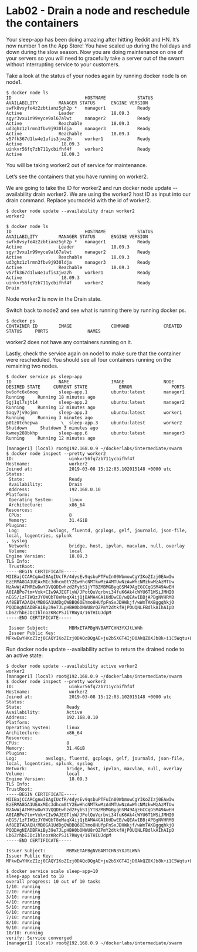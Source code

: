 # Lab02 - Drain a node and reschedule the containers

Your sleep-app has been doing amazing after hitting Reddit and HN. It’s now number 1 on the App Store! You have scaled up during the holidays and down during the slow season. Now you are doing maintenance on one of your servers so you will need to gracefully take a server out of the swarm without interrupting service to your customers.

Take a look at the status of your nodes again by running docker node ls on node1.

```
$ docker node ls
ID                            HOSTNAME            STATUS              AVAILABILITY        MANAGER STATUS      ENGINE VERSION
swfk8vsyfe4z2zbtianz5gh2p *   manager1            Ready               Active              Leader              18.09.3
sgyr3vxu1n99vyce9al67alwt     manager2            Ready               Active              Reachable           18.09.3
ud3ghz1zlrmn3fbv9j930ldja     manager3            Ready               Active              Reachable           18.09.3
v57fk367d1lw4e1ufis3jwa2h     worker1             Ready               Active               18.09.3
uinkvr56fq7zb711ycbifhf4f     worker2             Ready               Active               18.09.3
```

You will be taking worker2 out of service for maintenance.

Let’s see the containers that you have running on worker2.

We are going to take the ID for worker2 and run docker node update --availability drain worker2. 
We are using the worker2 host ID as input into our drain command. Replace yournodeid with the id of worker2.

```
$ docker node update --availability drain worker2
worker2
```

```
$ docker node ls
ID                            HOSTNAME            STATUS              AVAILABILITY        MANAGER STATUS      ENGINE VERSION
swfk8vsyfe4z2zbtianz5gh2p *   manager1            Ready               Active              Leader              18.09.3
sgyr3vxu1n99vyce9al67alwt     manager2            Ready               Active              Reachable           18.09.3
ud3ghz1zlrmn3fbv9j930ldja     manager3            Ready               Active              Reachable           18.09.3
v57fk367d1lw4e1ufis3jwa2h     worker1             Ready               Active               18.09.3
uinkvr56fq7zb711ycbifhf4f     worker2             Ready               Drain
```


Node worker2 is now in the Drain state.

Switch back to node2 and see what is running there by running docker ps.

```
$ docker ps
CONTAINER ID        IMAGE               COMMAND             CREATED             STATUS     PORTS               NAMES
```

worker2 does not have any containers running on it.

Lastly, check the service again on node1 to make sure that the container were rescheduled. 
You should see all four containers running on the remaining two nodes.

```
$ docker service ps sleep-app
ID                  NAME                IMAGE               NODE                DESIRED STATE     CURRENT STATE            ERROR               PORTS
bv6ofc6x6moq        sleep-app.1         ubuntu:latest       manager1            Running     Running 18 minutes ago
5gj1ql7sjt14        sleep-app.2         ubuntu:latest       manager2            Running     Running 12 minutes ago
5aqy7jv9ojmn        sleep-app.3         ubuntu:latest       worker1             Running     Running 3 minutes ago
p01z0tchepwa         \_ sleep-app.3     ubuntu:latest       worker2             Shutdown     Shutdown 3 minutes ago
kwmey288bkhp        sleep-app.6         ubuntu:latest       manager3            Running     Running 12 minutes ago
```

```
[manager1] (local) root@192.168.0.9 ~/dockerlabs/intermediate/swarm
$ docker node inspect --pretty worker2
ID:                     uinkvr56fq7zb711ycbifhf4f
Hostname:               worker2
Joined at:              2019-03-08 15:12:03.102015148 +0000 utc
Status:
 State:                 Ready
 Availability:          Drain
 Address:               192.168.0.10
Platform:
 Operating System:      linux
 Architecture:          x86_64
Resources:
 CPUs:                  8
 Memory:                31.4GiB
Plugins:
 Log:           awslogs, fluentd, gcplogs, gelf, journald, json-file, local, logentries, splunk
, syslog
 Network:               bridge, host, ipvlan, macvlan, null, overlay
 Volume:                local
Engine Version:         18.09.3
TLS Info:
 TrustRoot:
-----BEGIN CERTIFICATE-----
MIIBajCCARCgAwIBAgIUcfR/4dysEv9qsbuPTFuIn00WbmowCgYIKoZIzj0EAwIw
EzERMA8GA1UEAxMIc3dhcm0tY2EwHhcNMTkwMzA4MTUwNzAwWhcNMzkwMzAzMTUw
NzAwWjATMREwDwYDVQQDEwhzd2FybS1jYTBZMBMGByqGSM49AgEGCCqGSM49AwEH
A0IABPo7tm+Vxk+CIw9AJEGTlyW/JPotQuVqrbvi34fuK6Ak4cWYU6T1WSiJMHI0
nEGS/1zFIWQzJY0WQbT8eMaqX4ijQjBAMA4GA1UdDwEB/wQEAwIBBjAPBgNVHRMB
Af8EBTADAQH/MB0GA1UdDgQWBBQ6OEYmo8HUfpFnSxJDHWkjf/wWmTAKBggqhkjO
PQQDAgNIADBFAiBy39e7JLpHBH0bONWU8rQZPmY2dtkfHjPOUQNLFBdlkAIhAIpD
Lb6ZrhbEJDcIhlnozKRcPSJi7RWy4/16THIUJdpM
-----END CERTIFICATE-----

 Issuer Subject:        MBMxETAPBgNVBAMTCHN3YXJtLWNh
 Issuer Public Key:     MFkwEwYHKoZIzj0CAQYIKoZIzj0DAQcDQgAE+ju2b5XGT4IjD0AkQZOXJb8k+i1C5Wqtu+Lfh+4roCThxZhTpPVZKIkwcjScQZL/XMUhZDMljRZBtPx4xqpfiA==
 ```
 
 Run docker node update --availability active <NODE-ID> to return the drained node to an active state:
 
 ```
 $ docker node update --availability active worker2
worker2
[manager1] (local) root@192.168.0.9 ~/dockerlabs/intermediate/swarm
$ docker node inspect --pretty worker2
ID:                     uinkvr56fq7zb711ycbifhf4f
Hostname:               worker2
Joined at:              2019-03-08 15:12:03.102015148 +0000 utc
Status:
 State:                 Ready
 Availability:          Active
 Address:               192.168.0.10
Platform:
 Operating System:      linux
 Architecture:          x86_64
Resources:
 CPUs:                  8
 Memory:                31.4GiB
Plugins:
 Log:           awslogs, fluentd, gcplogs, gelf, journald, json-file, local, logentries, splunk, syslog
 Network:               bridge, host, ipvlan, macvlan, null, overlay
 Volume:                local
Engine Version:         18.09.3
TLS Info:
 TrustRoot:
-----BEGIN CERTIFICATE-----
MIIBajCCARCgAwIBAgIUcfR/4dysEv9qsbuPTFuIn00WbmowCgYIKoZIzj0EAwIw
EzERMA8GA1UEAxMIc3dhcm0tY2EwHhcNMTkwMzA4MTUwNzAwWhcNMzkwMzAzMTUw
NzAwWjATMREwDwYDVQQDEwhzd2FybS1jYTBZMBMGByqGSM49AgEGCCqGSM49AwEH
A0IABPo7tm+Vxk+CIw9AJEGTlyW/JPotQuVqrbvi34fuK6Ak4cWYU6T1WSiJMHI0
nEGS/1zFIWQzJY0WQbT8eMaqX4ijQjBAMA4GA1UdDwEB/wQEAwIBBjAPBgNVHRMB
Af8EBTADAQH/MB0GA1UdDgQWBBQ6OEYmo8HUfpFnSxJDHWkjf/wWmTAKBggqhkjO
PQQDAgNIADBFAiBy39e7JLpHBH0bONWU8rQZPmY2dtkfHjPOUQNLFBdlkAIhAIpD
Lb6ZrhbEJDcIhlnozKRcPSJi7RWy4/16THIUJdpM
-----END CERTIFICATE-----

 Issuer Subject:        MBMxETAPBgNVBAMTCHN3YXJtLWNh
 Issuer Public Key:     MFkwEwYHKoZIzj0CAQYIKoZIzj0DAQcDQgAE+ju2b5XGT4IjD0AkQZOXJb8k+i1C5Wqtu+Lfh+4roCThxZhTpPVZKIkwcjScQZL/XMUhZDMljRZBtPx4xqpfiA==
 ```
 
 ```
 $ docker service scale sleep-app=10
sleep-app scaled to 10
overall progress: 10 out of 10 tasks
1/10: running
2/10: running
3/10: running
4/10: running
5/10: running
6/10: running
7/10: running
8/10: running
9/10: running
10/10: running
verify: Service converged
[manager1] (local) root@192.168.0.9 ~/dockerlabs/intermediate/swarm
```

